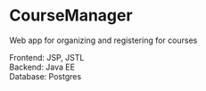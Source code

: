 # CourseManager
Web app for organizing and registering for courses

Frontend: JSP, JSTL  
Backend: Java EE  
Database: Postgres  
